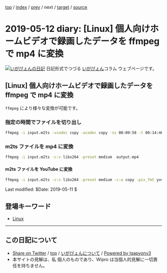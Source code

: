 [top](../index.html) 
 / [index](index.html) 
 / [prev](ig190511.html) 
 / next 
 / [target](http://www.igapyon.jp/igapyon/diary/2019/ig190512.html) 
 / [source](https://github.com/igapyon/diary/blob/master/2019/ig190512.src.md) 

2019-05-12 diary: [Linux] 個人向けホームビデオで録画したデータを ffmpeg で mp4 に変換
=====================================================================================================
[![いがぴょんの日記](http://www.igapyon.jp/igapyon/diary/images/iga200306s.jpg "いがぴょん")](http://www.igapyon.jp/igapyon/diary/memo/memoigapyon.html) 日記形式でつづる [いがぴょん](http://www.igapyon.jp/igapyon/diary/memo/memoigapyon.html)コラム ウェブページです。

## [Linux] 個人向けホームビデオで録画したデータを ffmpeg で mp4 に変換

`ffmpeg` により様々な変換が可能です。

### 指定の時間でファイルを切り出し

```sh
ffmpeg -i input.m2ts -vcodec copy -acodec copy -ss 00:09:58 -t 00:14:46 output.m2ts
```

### m2ts ファイルを mp4 に変換

```sh
ffmpeg -i input.m2ts -c:v libx264 -preset medium  output.mp4
```

#### m2ts ファイルを YouTube に変換

```sh
ffmpeg -i input.m2ts -c:v libx264 -preset medium -c:a copy -pix_fmt yuv420p output.mkv
```

Last modified: $Date: 2019-05-11 $

## 登場キーワード

* [Linux](../keyword/linux.html)

----------------------------------------------------------------------------------------------------

## この日記について

* [Share on Twitter](https://twitter.com/intent/tweet?hashtags=igapyon%2Cdiary%2C%E3%81%84%E3%81%8C%E3%81%B4%E3%82%87%E3%82%93%2CLinux&text=%5BLinux%5D+%E5%80%8B%E4%BA%BA%E5%90%91%E3%81%91%E3%83%9B%E3%83%BC%E3%83%A0%E3%83%93%E3%83%87%E3%82%AA%E3%81%A7%E9%8C%B2%E7%94%BB%E3%81%97%E3%81%9F%E3%83%87%E3%83%BC%E3%82%BF%E3%82%92+ffmpeg+%E3%81%A7+mp4+%E3%81%AB%E5%A4%89%E6%8F%9B&url=http%3A%2F%2Fwww.igapyon.jp%2Figapyon%2Fdiary%2F2019%2Fig190512.html) / [top](../index.html) / [いがぴょんについて](http://www.igapyon.jp/igapyon/diary/memo/memoigapyon.html) / [Powered by Igapyonv3](https://github.com/igapyon/igapyonv3)
* 本サイトの見解は、私 個人のものであり、Wipro は当個人的見解に一切責任を持ちません。 
